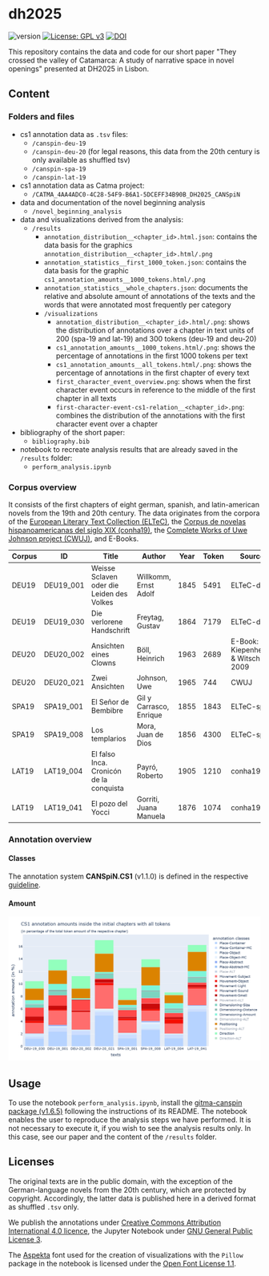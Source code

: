 # dh2025
![version](https://img.shields.io/badge/version-1.0.0-blue)
[![License: GPL v3](https://img.shields.io/badge/License-GPL_v3-blue.svg)](https://www.gnu.org/licenses/gpl-3.0.html)
[![DOI](https://zenodo.org/badge/DOI/10.5281/zenodo.15423439.svg)](https://doi.org/10.5281/zenodo.15423439)

This repository contains the data and code for our short paper "They crossed the valley of Catamarca: A study of narrative space in novel openings" presented at DH2025 in Lisbon.

## Content
### Folders and files
- cs1 annotation data as `.tsv` files:
  - `/canspin-deu-19`
  - `/canspin-deu-20` (for legal reasons, this data from the 20th century is only available as shuffled tsv)
  - `/canspin-spa-19`
  - `/canspin-lat-19`
- cs1 annotation data as Catma project:
  - `/CATMA_4AA4ADC0-4C28-54F9-B6A1-5DCEFF34B90B_DH2025_CANSpiN`
- data and documentation of the novel beginning analysis
  - `/novel_beginning_analysis`
- data and visualizations derived from the analysis:
  - `/results`
    - `annotation_distribution__<chapter_id>.html.json`: contains the data basis for the graphics `annotation_distribution__<chapter_id>.html/.png`
    - `annotation_statistics__first_1000_token.json`: contains the data basis for the graphic `cs1_annotation_amounts__1000_tokens.html/.png`
    - `annotation_statistics__whole_chapters.json`: documents the relative and absolute amount of annotations of the texts and the words that were annotated most frequently per category
    - `/visualizations`
      - `annotation_distribution__<chapter_id>.html/.png`: shows the distribution of annotations over a chapter in text units of 200 (spa-19 and lat-19) and 300 tokens (deu-19 and deu-20)
      - `cs1_annotation_amounts__1000_tokens.html/.png`: shows the percentage of annotations in the first 1000 tokens per text
      - `cs1_annotation_amounts__all_tokens.html/.png`: shows the percentage of annotations in the first chapter of every text
      - `first_character_event_overview.png`: shows when the first character event occurs in reference to the middle of the first chapter in all texts
      - `first-character-event-cs1-relation__<chapter_id>.png`: combines the distribution of the annotations with the first character event over a chapter
- bibliography of the short paper:
  - `bibliography.bib`
- notebook to recreate analysis results that are already saved in the `/results` folder:
  - `perform_analysis.ipynb`

### Corpus overview
It consists of the first chapters of eight german, spanish, and latin-american novels from the 19th and 20th century. The data originates from the corpora of the [European Literary Text Collection (ELTeC)](https://github.com/COST-ELTeC), the [Corpus de novelas hispanoamericanas del siglo XIX (conha19)](https://doi.org/10.5281/zenodo.4766987), the [Complete Works of Uwe Johnson project (CWUJ)](https://www.germanistik.uni-rostock.de/en/forschung/uwe-johnson/werkausgabe/), and E-Books.

| Corpus | ID | Title | Author | Year | Token | Source |
|--------|----|-------|--------|------|-------|--------|
| DEU19 | DEU19_001 | Weisse Sclaven oder die Leiden des Volkes | Willkomm, Ernst Adolf | 1845 | 5491 | ELTeC-deu |
| DEU19 | DEU19_030 | Die verlorene Handschrift | Freytag, Gustav | 1864 | 7179 | ELTeC-deu |
| DEU20 | DEU20_002 | Ansichten eines Clowns | Böll, Heinrich | 1963 | 2689 | E-Book: Kiepenheuer & Witsch 2009 | restricted |
| DEU20 | DEU20_021 | Zwei Ansichten | Johnson, Uwe | 1965 | 744 | CWUJ | restricted |
| SPA19 | SPA19_001 | El Señor de Bembibre | Gil y Carrasco, Enrique | 1855 | 1843 | ELTeC-spa |
| SPA19 | SPA19_008 | Los templarios | Mora, Juan de Dios | 1856 | 4300 | ELTeC-spa |
| LAT19 | LAT19_004 | El falso Inca. Cronicón de la conquista | Payró, Roberto | 1905 | 1210 | conha19 |
| LAT19 | LAT19_041 | El pozo del Yocci | Gorriti, Juana Manuela | 1876 | 1074 | conha19 |

### Annotation overview
#### Classes
The annotation system **CANSpiN.CS1** (v1.1.0) is defined in the respective [guideline](https://doi.org/10.5281/zenodo.10437030).

#### Amount
![annotation_overview](results/visualizations/cs1_annotation_amounts__all_tokens.png)

## Usage
To use the notebook `perform_analysis.ipynb`, install the [gitma-canspin package (v1.6.5)](https://github.com/CANSpiNproject/gitma-canspin/tree/v1.6.5) following the instructions of its README. The notebook enables the user to reproduce the analysis steps we have performed. It is not necessary to execute it, if you wish to see the analysis results only. In this case, see our paper and the content of the `/results` folder.

## Licenses
The original texts are in the public domain, with the exception of the German-language novels from the 20th century, which are protected by copyright. Accordingly, the latter data is published here in a derived format as shuffled `.tsv` only.

We publish the annotations under [Creative Commons Attribution International 4.0 licence](https://creativecommons.org/licenses/by/4.0/), the Jupyter Notebook under [GNU General Public License 3](https://www.gnu.org/licenses/gpl-3.0.html).

The [Aspekta](https://github.com/ivodolenc/aspekta) font used for the creation of visualizations with the `Pillow` package in the notebook is licensed under the [Open Font License 1.1](https://openfontlicense.org/open-font-license-official-text/).

